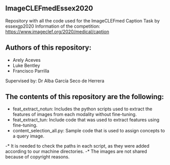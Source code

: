 ## ImageCLEFmedEssex2020
Repository with all the code used for the ImageCLEFmed Caption Task by essexgp2020
Information of the competition: https://www.imageclef.org/2020/medical/caption

## Authors of this repository:
- Arely Aceves
- Luke Bentley
- Francisco Parrilla

Supervised by: Dr Alba García Seco de Herrera

## The contents of this repository are the following:
- feat_extract_notun: Includes the python scripts used to extract the features of images from each modality without fine-tuning.
- feat_extract_tun: Include code that was used to extract features using fine-tuning.
- content_selection_all.py: Sample code that is used to assign concepts to a query image. 

-* It is needed to check the paths in each script, as they were added according to our machine directories.
-* The images are not shared because of copyright reasons.

